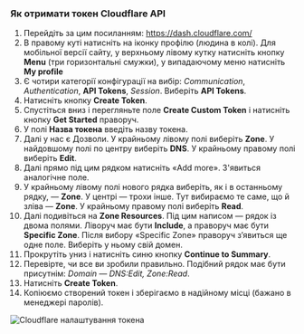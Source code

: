 ### Як отримати токен Cloudflare API
1. Перейдіть за цим посиланням: https://dash.cloudflare.com/
2. В правому куті натисніть на іконку профілю (людина в колі). Для мобільної версії сайту, у верхньому лівому кутку натисніть кнопку **Menu** (три горизонтальні смужки), у випадаючому меню натисніть **My profile**
3. Є чотири категорії конфігурації на вибір: *Communication*, *Authentication*, **API Tokens**, *Session*. Виберіть **API Tokens**.
4. Натисніть кнопку **Create Token**.
5. Спустіться вниз і перегляньте поле **Create Custom Token** і натисніть кнопку **Get Started** праворуч.
6. У полі **Назва токена** введіть назву токена.
7. Далі у нас є Дозволи. У крайньому лівому полі виберіть **Zone**. У найдовшому полі по центру виберіть **DNS**. У крайньому правому полі виберіть **Edit**.
8. Далі прямо під цим рядком натисніть «Add more». З'явиться аналогічне поле.
9. У крайньому лівому полі нового рядка виберіть, як і в останньому рядку, — **Zone**. У центрі — трохи інше. Тут вибираємо те саме, що й зліва — **Zone**. У крайньому правому полі виберіть **Read**.
10. Далі подивіться на **Zone Resources**. Під цим написом — рядок із двома полями. Ліворуч має бути **Include**, а праворуч має бути **Specific Zone**. Після вибору «Specific Zone» праворуч з’явиться ще одне поле. Виберіть у ньому свій домен.
11. Прокрутіть униз і натисніть синю кнопку **Continue to Summary**.
12. Перевірте, чи все ви зробили правильно. Подібний рядок має бути присутнім: *Domain — DNS:Edit, Zone:Read*.
13. Натисніть **Create Token**.
14. Копіюємо створений токен і зберігаємо в надійному місці (бажано в менеджері паролів).

![Cloudflare налаштування токена](resource:assets/images/gifs/CloudFlare.gif)
